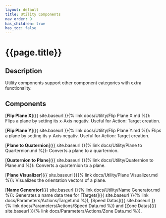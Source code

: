 ```yaml
---
layout: default
title: Utility Components
nav_order: 9
has_children: true
has_toc: false
---
```


# **{{page.title}}**

## **Description**

Utility components support other component categories with extra functionality.

## **Components**

[**Flip Plane X**]({{ site.baseurl }}{% link docs/Utility/Flip Plane X.md %})**:** Flips a plane by setting its x-Axis negativ. Useful for Action: Target creation.

[**Flip Plane Y**]({{ site.baseurl }}{% link docs/Utility/Flip Plane Y.md %})**:** Flips a plane by setting its y-Axis negativ. Useful for Action: Target creation.

[**Plane to Quaternion**]({{ site.baseurl }}{% link docs/Utility/Plane to Quarternion.md %})**:**
Converts a plane to a quarternion.

[**Quaternion to Plane**]({{ site.baseurl }}{% link docs/Utility/Quaternion to Plane.md %})**:**
Converts a quarternion to a plane.

[**Plane Visualizer**]({{ site.baseurl }}{% link docs/Utility/Plane Visualizer.md %})**:**
Visualizes the orientation vectors of a plane.

[**Name Generator**]({{ site.baseurl }}{% link docs/Utility/Name Generator.md %})**:**
Generates a name data tree for [Targets]({{ site.baseurl }}{% link docs/Parameters/Actions/Target.md %}), 
[Speed Datas]({{ site.baseurl }}{% link docs/Parameters/Actions/Speed Data.md %}) and 
[Zone Datas]({{ site.baseurl }}{% link docs/Parameters/Actions/Zone Data.md %}).
